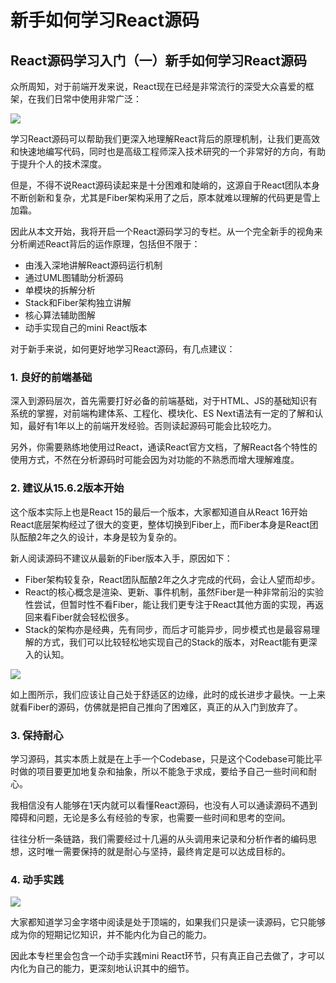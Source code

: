 # 新手如何学习React源码

## React源码学习入门（一）新手如何学习React源码

众所周知，对于前端开发来说，React现在已经是非常流行的深受大众喜爱的框架，在我们日常中使用非常广泛：

![](https://tva1.sinaimg.cn/large/e6c9d24egy1h5r7aazcn1j21ff0u0ad7.jpg)

学习React源码可以帮助我们更深入地理解React背后的原理机制，让我们更高效和快速地编写代码，同时也是高级工程师深入技术研究的一个非常好的方向，有助于提升个人的技术深度。

但是，不得不说React源码读起来是十分困难和陡峭的，这源自于React团队本身不断创新和复杂，尤其是Fiber架构采用了之后，原本就难以理解的代码更是雪上加霜。

因此从本文开始，我将开启一个React源码学习的专栏。从一个完全新手的视角来分析阐述React背后的运作原理，包括但不限于：

* 由浅入深地讲解React源码运行机制
* 通过UML图辅助分析源码
* 单模块的拆解分析
* Stack和Fiber架构独立讲解
* 核心算法辅助图解
* 动手实现自己的mini React版本

对于新手来说，如何更好地学习React源码，有几点建议：

### 1. 良好的前端基础

深入到源码层次，首先需要打好必备的前端基础，对于HTML、JS的基础知识有系统的掌握，对前端构建体系、工程化、模块化、ES Next语法有一定的了解和认知，最好有1年以上的前端开发经验。否则读起源码可能会比较吃力。

另外，你需要熟练地使用过React，通读React官方文档，了解React各个特性的使用方式，不然在分析源码时可能会因为对功能的不熟悉而增大理解难度。

### 2. 建议从15.6.2版本开始

这个版本实际上也是React 15的最后一个版本，大家都知道自从React 16开始React底层架构经过了很大的变更，整体切换到Fiber上，而Fiber本身是React团队酝酿2年之久的设计，本身是较为复杂的。

新人阅读源码不建议从最新的Fiber版本入手，原因如下：

* Fiber架构较复杂，React团队酝酿2年之久才完成的代码，会让人望而却步。
* React的核心概念是渲染、更新、事件机制，虽然Fiber是一种非常前沿的实验性尝试，但暂时性不看Fiber，能让我们更专注于React其他方面的实现，再返回来看Fiber就会轻松很多。
* Stack的架构亦是经典，先有同步，而后才可能异步，同步模式也是最容易理解的方式，我们可以比较轻松地实现自己的Stack的版本，对React能有更深入的认知。

![](https://tva1.sinaimg.cn/large/e6c9d24egy1h5r7ac8350j20zu0kkgnk.jpg)

如上图所示，我们应该让自己处于舒适区的边缘，此时的成长进步才最快。一上来就看Fiber的源码，仿佛就是把自己推向了困难区，真正的从入门到放弃了。

### 3. 保持耐心

学习源码，其实本质上就是在上手一个Codebase，只是这个Codebase可能比平时做的项目要更加地复杂和抽象，所以不能急于求成，要给予自己一些时间和耐心。

我相信没有人能够在1天内就可以看懂React源码，也没有人可以通读源码不遇到障碍和问题，无论是多么有经验的专家，也需要一些时间和思考的空间。

往往分析一条链路，我们需要经过十几遍的从头调用来记录和分析作者的编码思想，这时唯一需要保持的就是耐心与坚持，最终肯定是可以达成目标的。

### 4. 动手实践

![](https://tva1.sinaimg.cn/large/e6c9d24egy1h5r7ad1xufj20fi0c03z0.jpg)

大家都知道学习金字塔中阅读是处于顶端的，如果我们只是读一读源码，它只能够成为你的短期记忆知识，并不能内化为自己的能力。

因此本专栏里会包含一个动手实践mini React环节，只有真正自己去做了，才可以内化为自己的能力，更深刻地认识其中的细节。
